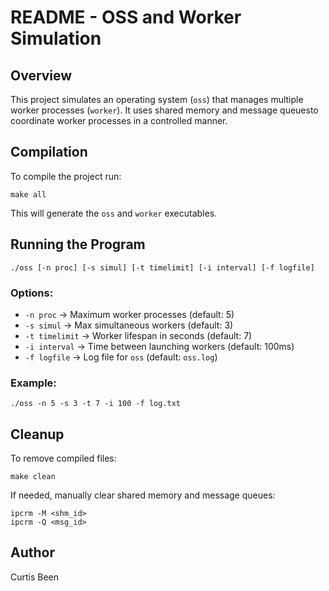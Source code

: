# README - OSS and Worker Simulation

## Overview
This project simulates an operating system (`oss`) that manages multiple worker processes (`worker`). 
It uses shared memory and message queuesto coordinate worker processes in a controlled manner.

## Compilation
To compile the project run:
```
make all
```
This will generate the `oss` and `worker` executables.

## Running the Program
```
./oss [-n proc] [-s simul] [-t timelimit] [-i interval] [-f logfile]
```
### Options:
- `-n proc` → Maximum worker processes (default: 5)
- `-s simul` → Max simultaneous workers (default: 3)
- `-t timelimit` → Worker lifespan in seconds (default: 7)
- `-i interval` → Time between launching workers (default: 100ms)
- `-f logfile` → Log file for `oss` (default: `oss.log`)

### Example:
```
./oss -n 5 -s 3 -t 7 -i 100 -f log.txt
```

## Cleanup
To remove compiled files:
```
make clean
```
If needed, manually clear shared memory and message queues:
```
ipcrm -M <shm_id>
ipcrm -Q <msg_id>
```

## Author
Curtis Been
